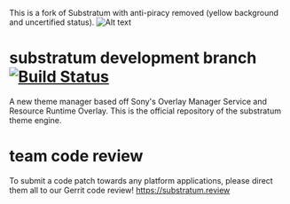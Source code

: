 This is a fork of Substratum with anti-piracy removed (yellow background and uncertified status).
![Alt text](https://i.imgur.com/HS3E6Vb.png)

# substratum development branch [![Build Status](https://travis-ci.org/substratum/substratum.svg?branch=dev)](https://travis-ci.org/substratum/substratum)
A new theme manager based off Sony's Overlay Manager Service and Resource Runtime Overlay. This is the official repository of the substratum theme engine.

# team code review
To submit a code patch towards any platform applications, please direct them all to our Gerrit code review!
https://substratum.review
